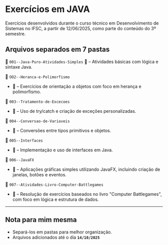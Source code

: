 # Exercícios em JAVA

Exercícios desenvolvidos durante o curso técnico em Desenvolvimento de Sistemas no IFSC, a partir de 12/06/2025, como parte do conteúdo do 3º semestre.

## Arquivos separados em 7 pastas
 📁 `001--Java-Puro-Atividades-Simples`
 📝 – Atividades básicas com lógica e sintaxe Java.

📁 `OO2--Heranca-e-Polimorfismo`
* 📝 – Exercícios de orientação a objetos com foco em herança e polimorfismo.

📁 `003--Tratamento-de-Excecoes`
* 📝 – Uso de try/catch e criação de exceções personalizadas.

📁 `004--Conversao-de-Variaveis`
 * 📝 – Conversões entre tipos primitivos e objetos.

📁 `005--Interfaces`
* 📝 – Implementação e uso de interfaces em Java.

📁 `006--JavaFX`
* 📝 – Aplicações gráficas simples utilizando JavaFX, incluindo criação de janelas, botões e eventos.

📁 `007--Atividades-Livro-Computer-Battlegames`
* 📝 –  Resolução de exercícios baseados no livro "Computer Battlegames", com foco em lógica e estrutura de dados.

---
 ## Nota para mim mesma
* Separá-los em pastas para melhor organização.
* Arquivos adicionados até o dia **`14/10/2025`**
